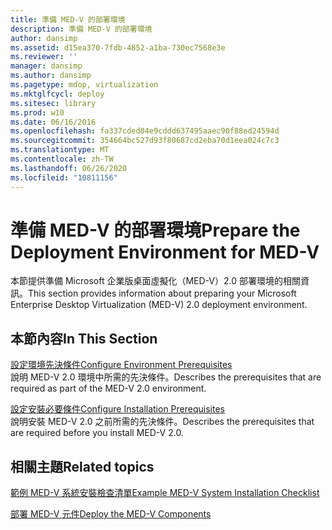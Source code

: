 ```yaml
---
title: 準備 MED-V 的部署環境
description: 準備 MED-V 的部署環境
author: dansimp
ms.assetid: d15ea370-7fdb-4852-a1ba-730ec7568e3e
ms.reviewer: ''
manager: dansimp
ms.author: dansimp
ms.pagetype: mdop, virtualization
ms.mktglfcycl: deploy
ms.sitesec: library
ms.prod: w10
ms.date: 06/16/2016
ms.openlocfilehash: fa337cded04e9cddd637495aaec90f88ed24594d
ms.sourcegitcommit: 354664bc527d93f80687cd2eba70d1eea024c7c3
ms.translationtype: MT
ms.contentlocale: zh-TW
ms.lasthandoff: 06/26/2020
ms.locfileid: "10811156"
---
```

# <span data-ttu-id="1826a-103">準備 MED-V 的部署環境</span><span class="sxs-lookup"><span data-stu-id="1826a-103">Prepare the Deployment Environment for MED-V</span></span>


<span data-ttu-id="1826a-104">本節提供準備 Microsoft 企業版桌面虛擬化（MED-V）2.0 部署環境的相關資訊。</span><span class="sxs-lookup"><span data-stu-id="1826a-104">This section provides information about preparing your Microsoft Enterprise Desktop Virtualization (MED-V) 2.0 deployment environment.</span></span>

## <span data-ttu-id="1826a-105">本節內容</span><span class="sxs-lookup"><span data-stu-id="1826a-105">In This Section</span></span>


<a href="" id="configure-environment-prerequisites"></a>[<span data-ttu-id="1826a-106">設定環境先決條件</span><span class="sxs-lookup"><span data-stu-id="1826a-106">Configure Environment Prerequisites</span></span>](configure-environment-prerequisites.md)  
<span data-ttu-id="1826a-107">說明 MED-V 2.0 環境中所需的先決條件。</span><span class="sxs-lookup"><span data-stu-id="1826a-107">Describes the prerequisites that are required as part of the MED-V 2.0 environment.</span></span>

<a href="" id="configure-installation-prerequisites"></a>[<span data-ttu-id="1826a-108">設定安裝必要條件</span><span class="sxs-lookup"><span data-stu-id="1826a-108">Configure Installation Prerequisites</span></span>](configure-installation-prerequisites.md)  
<span data-ttu-id="1826a-109">說明安裝 MED-V 2.0 之前所需的先決條件。</span><span class="sxs-lookup"><span data-stu-id="1826a-109">Describes the prerequisites that are required before you install MED-V 2.0.</span></span>

## <span data-ttu-id="1826a-110">相關主題</span><span class="sxs-lookup"><span data-stu-id="1826a-110">Related topics</span></span>


[<span data-ttu-id="1826a-111">範例 MED-V 系統安裝檢查清單</span><span class="sxs-lookup"><span data-stu-id="1826a-111">Example MED-V System Installation Checklist</span></span>](example-med-v-system-installation-checklist.md)

[<span data-ttu-id="1826a-112">部署 MED-V 元件</span><span class="sxs-lookup"><span data-stu-id="1826a-112">Deploy the MED-V Components</span></span>](deploy-the-med-v-components.md)

 

 





